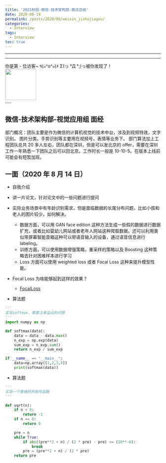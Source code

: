 ```yaml
---
title: '2021秋招-微信-技术架构部-面试总结'
date: 2020-08-14
permalink: /posts/2020/08/weixin_jishujiagou/
categories:
  - Interview
tags:
  - Interview
toc: true
---
```


---

---

<div>
<div class="button01">
      <visited_a href="#" display:inline>你是第<span data-hk-page="current"> - </span>位访客~</visited_a>
      <visited_p class="top">٩(๑^o^๑)۶</visited_p>
      <visited_p class="bottom">Σ(っ °Д °;)っ被你发现了！</visited_p>
</div>
<img align="center" width="100" src="{{ site.url }}/images/static/take_me.gif" alt="" display:inline>
</div>
---

## 微信-技术架构部-视觉应用组 面经

部门概况：团队主要是作为微信的计算机视觉的技术中台，涉及到视频特效，文字识别， 图片分类，手势识别等主要用在视频号，表情等业务下。
部门算法加上工程团队总共 20 多人左右，团队都在深圳，但是可以发北京的 offer，需要在深圳工作一年熟悉一下团队之后可以回北京。工作时长一般是 10-10-5。在版本上线前可能会有短暂加班。

## 一面（2020 年 8 月 14 日）

- 自我介绍
- 讲一片论文，针对论文中的一些问题进行提问
- 实际业务场景中有年龄识别需求，但是面临数据的长尾分布问题，比如小孩和老人的图片较少，如何解决。
  - 数据方面，可以用 GAN face edition 这种方法生成一些假的数据进行数据扩充，或者比如婴幼儿网站或者老年人网站这种爬取数据。还可以利用类似带屏幕智能音箱这种可以带语音输入的设备，通过语音信息进行 labeling。
  - 训练方面，可以使用数据增强策略，重采样的策略以及 Boosting 这种策略去针对困难样本进行学习
  - Loss 方面可以使用 weighted loss 或者 Focal Loss 这种来提升模型性能。
- Focal Loss 为啥能够起到这样的效果？

  - [FocalLoss](https://blog.csdn.net/like_study_cat/article/details/107750540)

- 算法题

```python
'''
实现softmax，需要注意溢出的问题
'''
import numpy as np

def softmax(data):
    data = data - data.max()
    n_exp = np.exp(data)
    sum_exp = n_exp.sum()
    return n_exp / sum_exp

if __name__ == "__main__":
    data=np.array([1,2,3,4])
    print(softmax(data))

```

- 算法题

```python
'''
实现一个鲁棒的开根号函数
'''

def sqrt(n):
    if n < 0:
        return -1
    if n == 0:
        return 0

    pre = n
    while True:
        if abs((pre**2 + n) / (2 * pre) - pre) <= (10**-6):
            break
        pre = (pre**2 + n) / (2 * pre)
    return pre

```

<div data-hk-top-pages="5"> </div>

